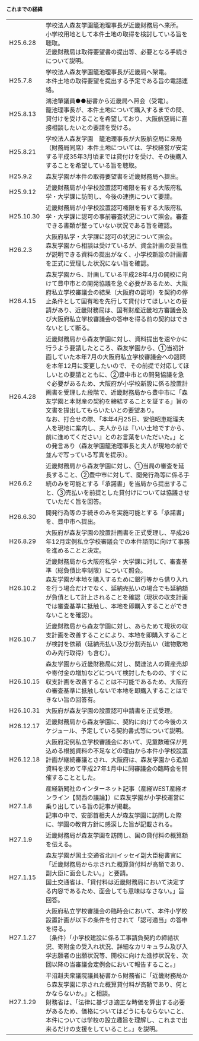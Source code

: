 #### これまでの経緯
|||
|--|--|
|H25.6.28|学校法人森友学園籠池理事長が近畿財務局へ来所。<br>小学校用地として本件土地の取得を検討している旨を聴取。<br>近畿財務局は取得要望書の提出等、必要となる手続きについて説明。|
|H25.7.8|学校法人森友学園籠池理事長が近畿局へ架電。<br>本件土地の取得要望を提出する予定である旨の電話連絡。|
|H25.8.13|鴻池肇議員●●秘書から近畿局へ照会（受電）。<br>籠池理事長が、本件土地について購入するまでの間、貸付けを受けることを希望しており、大阪航空局に直接相談したいとの要請を受ける。|
|H25.8.21|学校法人森友学園　籠池理事長が大阪航空局に来局（財務局同席）本件土地については、学校経営が安定する平成35年3月頃までは貸付けを受け、その後購入することを希望している旨を聴取。|
|H25.9.2|森友学園が本件の取得要望書を近畿財務局へ提出。|
|H25.9.12|近畿財務局が小学校設置認可権限を有する大阪府私学・大学課に訪問し、今後の連携について要請。|
|H25.10.30|近畿財務局が小学校設置認可権限を有する大阪府私学・大学課に認可の事前審査状況について照会。審査できる書類が整っていない状況である旨を確認。|
|H26.2.3|大阪府私学・大学課に認可の状況について照会。<br>森友学園から相談は受けているが、資金計画の妥当性が説明できる資料の提出がなく、小学校新設の計画書を正式に受理した状況にない旨を確認。|
|H26.4.15|森友学園から、計画している平成28年4月の開校に向けて豊中市との開発協議を急ぐ必要があるため、大阪府私立学校審議会の結果（大阪府の認可）を契約の停止条件として国有地を先行して貸付けてほしいとの要請があり、近畿財務局は、国有財産近畿地方審議会及び大阪府私立学校審議会の答申を得る前の契約はできないとして断る。|
|H26.4.28|近畿財務局から森友学園に対し、資料提出を速やかに行うよう要請したところ、森友学園から、①当初計画していた本年7月の大阪府私立学校審議会への諮問を本年12月に変更したいので、その前提で対応してほしいとの要請とともに、②豊中市との開発協議を急ぐ必要があるため、大阪府が小学校新設に係る設置計画書を受理した段階で、近畿財務局から豊中市に「森友学園と本財産の契約を締結することを証する」旨の文書を提出してもらいたいとの要望あり。<br>なお、打合せの際、「本年4月25日、安倍昭恵総理夫人を現地に案内し、夫人からは『いい土地ですから、前に進めてください』とのお言葉をいただいた。」との発言あり（森友学園籠池理事長と夫人が現地の前で並んで写っている写真を提示）。|
|H26.6.2|近畿財務局から森友学園に対し、①当局の審査を延長すること、②豊中市に対して、開発行為等に係る手続のみを可能とする「承諾書」を当局から提出すること、③売払いを前提とした貸付けについては協議させていただく旨を回答。|
|H26.6.30|開発行為等の手続きのみを実施可能とする「承諾書」を、豊中市へ提出。|
|H26.8.29|大阪府が森友学園の設置計画書を正式受理し、平成26年12月定例私立学校審議会での本件諮問に向けて事務を進めることと決定。|
|H26.10.2|近畿財務局から大阪府私学・大学課に対して、審査基準（総負債比率制限）について照会。<br>森友学園が本地を購入するために銀行等から借り入れを行う場合だけでなく、延納売払いの場合でも延納額が負債として計上されることを確認（現状の収支計画では審査基準に抵触し、本地を即購入することができないことを確認）。|
|H26.10.7|近畿財務局から森友学園に対し、あらためて現状の収支計画を改善することにより、本地を即購入することが検討を依頼（延納売払い及び分割売払い（建物敷地のみ先行取得）も含む）。|
|H26.10.15|森友学園から近畿財務局に対し、関連法人の資産売却や寄付金の増加などについて検討したものの、すぐに収支計画を改善することは不可能であるため、大阪府の審査基準に抵触しないで本地を即購入することはできない旨の回答有。|
|H26.10.31|大阪府が森友学園の設置認可申請書を正式受理。|
|H26.12.17|近畿財務局から森友学園に、契約に向けての今後のスケジュール、予定している契約書式等について説明。|
|H26.12.18|大阪府定例私立学校審議会において、児童数確保が見込める根拠資料の不足などの理由から本件小学校設置計画が継続審議とされ、大阪府は、森友学園から追加資料を求めて平成27年1月中に同審議会の臨時会を開催することとした。|
|H27.1.8|産経新聞社のインターネット記事（産経WEST産経オンライン【関西の議論】）に森友学園が小学校運営に乗り出している旨の記事が掲載。<br>記事の中で、安部首相夫人が森友学園に訪問した際に、学園の教育方針に感涙した旨が記載される。|
|H27.1.9|近畿財務局が森友学園を訪問し、国の貸付料の概算額を伝える。|
|H27.1.15|森友学園が国土交通省北川イッセイ副大臣秘書官に「近畿財務局から示された概算貸付料が高額であり、副大臣に面会したい。」と要請。<br>国土交通省は、「貸付料は近畿財務局において決定する内容であるため、面会しても意味はなさない。」旨回答。|
|H27.1.27|大阪府私立学校審議会の臨時会において、本件小学校設置計画が以下の条件を付されて「認可適当」の答申を得る。<br>（条件）「小学校建設に係る工事請負契約の締結状況、寄附金の受入れ状況、詳細なカリキュラム及び入学志願者の出願状況等、開校に向けた進捗状況を、次回以降の当審議会定例会において報告すること。」|
|H27.1.29|平沼赳夫衆議院議員秘書から財務省に「近畿財務局から森友学園に示された概算貸付料が高額であり、何とかならないか。」と相談。<br>財務省は、「法律に基づき適正な時価を算出する必要があるため、価格についてはどうにもならないこと、本件については学校の設立趣旨を理解し、これまで出来るだけの支援をしていること。」を説明。|
